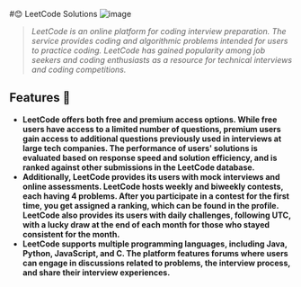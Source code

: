 #😊 LeetCode Solutions
![image](https://github.com/kinshuk-code-1729/Leetcode-Problems/assets/90320839/a34fd81d-6569-42aa-909e-3f964814b3ba)

> _LeetCode is an online platform for coding interview preparation._
> _The service provides coding and algorithmic problems intended for users to practice coding._
> _LeetCode has gained popularity among job seekers and coding enthusiasts as a resource for technical interviews and coding competitions._

## Features 🤩
- **LeetCode offers both free and premium access options. While free users have access to a limited number of questions, premium users gain access to additional questions previously used in interviews at large tech companies. The performance of users' solutions is evaluated based on response speed and solution efficiency, and is ranked against other submissions in the LeetCode database.**
- **Additionally, LeetCode provides its users with mock interviews and online assessments. LeetCode hosts weekly and biweekly contests, each having 4 problems. After you participate in a contest for the first time, you get assigned a ranking, which can be found in the profile. LeetCode also provides its users with daily challenges, following UTC, with a lucky draw at the end of each month for those who stayed consistent for the month.**
- **LeetCode supports multiple programming languages, including Java, Python, JavaScript, and C. The platform features forums where users can engage in discussions related to problems, the interview process, and share their interview experiences.**
